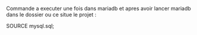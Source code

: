 Commande a executer une fois dans mariadb et apres avoir lancer mariadb dans le dossier ou ce situe le projet :

SOURCE mysql.sql;
